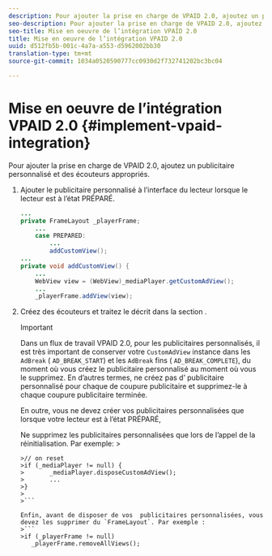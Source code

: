 ```yaml
---
description: Pour ajouter la prise en charge de VPAID 2.0, ajoutez un publicitaire personnalisé et des écouteurs appropriés.
seo-description: Pour ajouter la prise en charge de VPAID 2.0, ajoutez un publicitaire personnalisé et des écouteurs appropriés.
seo-title: Mise en oeuvre de l’intégration VPAID 2.0
title: Mise en oeuvre de l’intégration VPAID 2.0
uuid: d512fb5b-001c-4a7a-a553-d5962002bb30
translation-type: tm+mt
source-git-commit: 1034a0520590777cc0930d2f732741202bc3bc04

---
```



# Mise en oeuvre de l’intégration VPAID 2.0 {#implement-vpaid-integration}

Pour ajouter la prise en charge de VPAID 2.0, ajoutez un publicitaire personnalisé et des écouteurs appropriés.

1. Ajouter le publicitaire personnalisé  à l’interface du lecteur lorsque le lecteur est à l’état PRÉPARÉ.

   ```java
   ... 
   private FrameLayout _playerFrame; 
       ... 
       case PREPARED: 
           ... 
           addCustomView(); 
   ... 
   private void addCustomView() { 
       ... 
       WebView view = (WebView)_mediaPlayer.getCustomAdView(); 
       ... 
       _playerFrame.addView(view);
   ```

1. Créez des écouteurs et traitez le  décrit dans la section [](../../../../tvsdk-3x-android-prog/android-3x-events-notifications/events-summary/android-3x-events-summary.md).

   >[!IMPORTANT]
   >
   >Dans un flux de travail VPAID 2.0, pour les publicitaires personnalisés, il est très important de conserver votre `CustomAdView` instance dans les  `AdBreak` ( `AD_BREAK_START`) et les `AdBreak` fins ( `AD_BREAK_COMPLETE`), du moment où vous créez le publicitaire personnalisé au moment où vous le supprimez. En d’autres termes, ne créez pas d’ publicitaire personnalisé pour chaque de coupure publicitaire et supprimez-le à chaque coupure publicitaire terminée.
   >
   >
   >En outre, vous ne devez créer vos  publicitaires personnalisées que lorsque votre lecteur est à l’état PRÉPARÉ,
   >
   >
   >Ne supprimez les  publicitaires personnalisées que lors de l’appel de la réinitialisation. Par exemple:    >
   >
   >
   ```>
   >// on reset 
   >if (_mediaPlayer != null) { 
   >       _mediaPlayer.disposeCustomAdView(); 
   >       ... 
   >} 
   >
   >```

   Enfin, avant de disposer de vos  publicitaires personnalisées, vous devez les supprimer du `FrameLayout`. Par exemple :
   >```
   >if (_playerFrame != null) 
      _playerFrame.removeAllViews(); 
   ```

